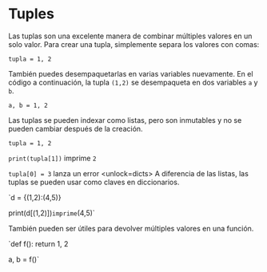 # Tuples
Las tuplas son una excelente manera de combinar múltiples valores en un solo valor.
Para crear una tupla, simplemente separa los valores con comas:

`tupla = 1, 2`

También puedes desempaquetarlas en varias variables nuevamente. En el código a continuación, la tupla `(1,2)` se desempaqueta en dos variables `a` y `b`.

`a, b = 1, 2`

Las tuplas se pueden indexar como listas, pero son inmutables y no se pueden cambiar después de la creación.

`tupla = 1, 2`

`print(tupla[1])`
imprime `2`

`tupla[0] = 3`
lanza un error
<unlock=dicts>
A diferencia de las listas, las tuplas se pueden usar como claves en diccionarios.

`d = {(1,2):(4,5)}

print(d[(1,2)])`
imprime `(4,5)`</unlock>

También pueden ser útiles para devolver múltiples valores en una función.

`def f():
    return 1, 2

a, b = f()`
